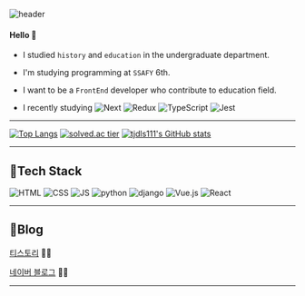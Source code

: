 ![header](https://capsule-render.vercel.app/api?type=rounded&color=gradient&height=100&section=header&text=Seoin&fontSize=70&animation=scaleIn)

#### Hello 👋 
- I studied `history` and `education` in the undergraduate department. 


- I'm studying programming at `SSAFY` 6th.

- I want to be a `FrontEnd` developer who contribute to education field.


- I recently studying
![Next](https://img.shields.io/badge/Next-000000?style=flat-square&logo=Next.js&logoColor=white)
![Redux](https://img.shields.io/badge/Redux-764ABC?style=flat-square&logo=Redux&logoColor=white)
![TypeScript](https://img.shields.io/badge/TypeScript-3178C6?style=flat-square&logo=TypeScript&logoColor=white)
![Jest](https://img.shields.io/badge/Jest-C21325?style=flat-square&logo=Jest&logoColor=white)

***
[![Top Langs](https://github-readme-stats.vercel.app/api/top-langs/?username=tjdls111&langs_count=10&layout=compact)](https://github.com/jogilsang/tjdls111)﻿
[![solved.ac tier](http://mazassumnida.wtf/api/generate_badge?boj=tjdls111)](https://solved.ac/tjdls111)
[![tjdls111's GitHub stats](https://github-readme-stats.vercel.app/api?username=tjdls111)](https://github.com/anuraghazra/github-readme-stats) 

      
***
## 🍊Tech Stack
 ![HTML](https://img.shields.io/badge/HTML-E34F26?style=flat-square&logo=HTML5&logoColor=white) 
 ![CSS](https://img.shields.io/badge/CSS-1572B6?style=flat-square&logo=CSS3&logoColor=white) 
 ![JS](https://img.shields.io/badge/JavaScript-F7DF1E?style=flat-square&logo=JavaScript&logoColor=white)
 ![python](https://img.shields.io/badge/Python-3776AB?style=flat-square&logo=python&logoColor=white)
 ![django](https://img.shields.io/badge/django-092E20?style=flat-square&logo=django&logoColor=white)
 ![Vue.js](https://img.shields.io/badge/Vue.js-4FC08D?style=flat-square&logo=Vue.js&logoColor=white)
 ![React](https://img.shields.io/badge/React-61DAFB?style=flat-square&logo=React&logoColor=white)
   
***
## 🍒Blog
[티스토리](https://dalseoin.tistory.com/) 👩‍💻

[네이버 블로그](https://blog.naver.com/tjdls111) 🤸‍♀️

***
 

